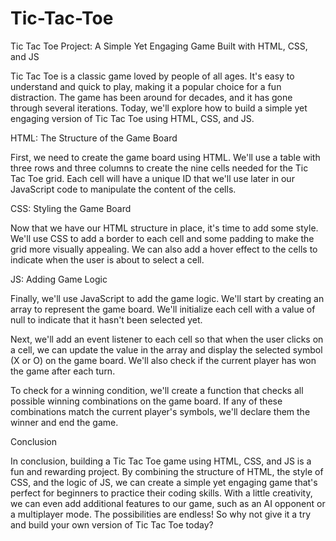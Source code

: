 # Tic-Tac-Toe
Tic Tac Toe Project: A Simple Yet Engaging Game Built with HTML, CSS, and JS

Tic Tac Toe is a classic game loved by people of all ages. It's easy to understand and quick to play, making it a popular choice for a fun distraction. The game has been around for decades, and it has gone through several iterations. Today, we'll explore how to build a simple yet engaging version of Tic Tac Toe using HTML, CSS, and JS.

HTML: The Structure of the Game Board

First, we need to create the game board using HTML. We'll use a table with three rows and three columns to create the nine cells needed for the Tic Tac Toe grid. Each cell will have a unique ID that we'll use later in our JavaScript code to manipulate the content of the cells.

CSS: Styling the Game Board

Now that we have our HTML structure in place, it's time to add some style. We'll use CSS to add a border to each cell and some padding to make the grid more visually appealing. We can also add a hover effect to the cells to indicate when the user is about to select a cell.

JS: Adding Game Logic

Finally, we'll use JavaScript to add the game logic. We'll start by creating an array to represent the game board. We'll initialize each cell with a value of null to indicate that it hasn't been selected yet.

Next, we'll add an event listener to each cell so that when the user clicks on a cell, we can update the value in the array and display the selected symbol (X or O) on the game board. We'll also check if the current player has won the game after each turn.

To check for a winning condition, we'll create a function that checks all possible winning combinations on the game board. If any of these combinations match the current player's symbols, we'll declare them the winner and end the game.

Conclusion

In conclusion, building a Tic Tac Toe game using HTML, CSS, and JS is a fun and rewarding project. By combining the structure of HTML, the style of CSS, and the logic of JS, we can create a simple yet engaging game that's perfect for beginners to practice their coding skills. With a little creativity, we can even add additional features to our game, such as an AI opponent or a multiplayer mode. The possibilities are endless! So why not give it a try and build your own version of Tic Tac Toe today?
